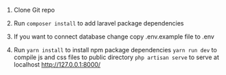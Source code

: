 1. Clone Git repo

2. Run
    `composer install` to add laravel package dependencies

3. If you want to connect database change copy .env.example file to .env

4. Run 
    `yarn install` to install npm package dependencies
    `yarn run dev` to compile js and css files to public directory
    `php artisan serve` to serve at localhost http://127.0.0.1:8000/



